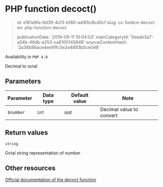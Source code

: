 PHP function decoct()
=====================

> id: e181a9fa-6d39-4cf3-b180-aa165c8cd0cf
> slug:
> 	cs: funkce-decoct
> 	en: php-function-decoct
> 
> publicationDate: '2019-09-11 10:04:03'
> mainCategoryId: '0eeab3a7-a54b-46db-a253-ca6100145648'
> sourceContentHash: '2a38b86ace4ee91fc5e2e4893b5ce046'

Availability in `PHP 4.0`

Decimal to octal


Parameters
--------------

| Parameter | Data type | Default value | Note |
|-----|-----|-----|-----|
| `$number` | `int` | *not* | Decimal value to convert |


Return values
----------------

`string`

Octal string representation of number

Other resources
------------

[Official documentation of the decoct function](https://www.php.net/manual/en/function.decoct.php)
